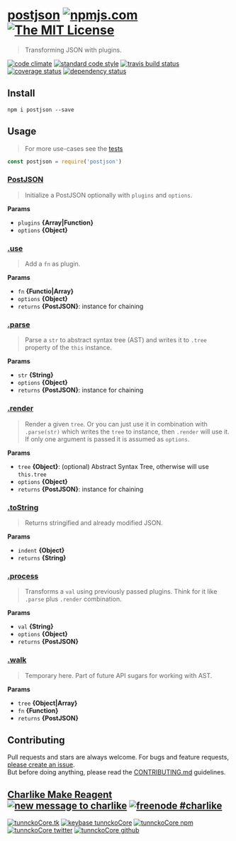 # [postjson][author-www-url] [![npmjs.com][npmjs-img]][npmjs-url] [![The MIT License][license-img]][license-url] 

> Transforming JSON with plugins.

[![code climate][codeclimate-img]][codeclimate-url] [![standard code style][standard-img]][standard-url] [![travis build status][travis-img]][travis-url] [![coverage status][coveralls-img]][coveralls-url] [![dependency status][david-img]][david-url]

## Install
```
npm i postjson --save
```

## Usage
> For more use-cases see the [tests](./test.js)

```js
const postjson = require('postjson')
```

### [PostJSON](index.js#L20)

> Initialize a PostJSON optionally with `plugins` and `options`.

**Params**

* `plugins` **{Array|Function}**    
* `options` **{Object}**    

### [.use](index.js#L40)

> Add a `fn` as plugin.

**Params**

* `fn` **{Functio|Array}**    
* `options` **{Object}**    
* `returns` **{PostJSON}**: instance for chaining  

### [.parse](index.js#L56)

> Parse a `str` to abstract syntax tree (AST) and writes
it to `.tree` property of the `this` instance.

**Params**

* `str` **{String}**    
* `options` **{Object}**    
* `returns` **{PostJSON}**: instance for chaining  

### [.render](index.js#L78)

> Render a given `tree`. Or you can just use it in combination
with `.parse(str)` which writes the `tree` to instance, then `.render`
will use it. If only one argument is passed it is assumed as `options`.

**Params**

* `tree` **{Object}**: (optional) Abstract Syntax Tree, otherwise will use `this.tree`    
* `options` **{Object}**    
* `returns` **{PostJSON}**: instance for chaining  

### [.toString](index.js#L93)

> Returns stringified and already modified JSON.

**Params**

* `indent` **{Object}**    
* `returns` **{String}**  

### [.process](index.js#L107)

> Transforms a `val` using previously passed plugins. Think for it
like `.parse` plus `.render` combination.

**Params**

* `val` **{String}**    
* `options` **{Object}**    
* `returns` **{PostJSON}**  

### [.walk](index.js#L126)

> Temporary here. Part of future API sugars for working with AST.

**Params**

* `tree` **{Object|Array}**    
* `fn` **{Function}**    
* `returns` **{PostJSON}**  

## Contributing
Pull requests and stars are always welcome. For bugs and feature requests, [please create an issue](https://github.com/postjson/postjson/issues/new).  
But before doing anything, please read the [CONTRIBUTING.md](./CONTRIBUTING.md) guidelines.

## [Charlike Make Reagent](http://j.mp/1stW47C) [![new message to charlike][new-message-img]][new-message-url] [![freenode #charlike][freenode-img]][freenode-url]

[![tunnckoCore.tk][author-www-img]][author-www-url] [![keybase tunnckoCore][keybase-img]][keybase-url] [![tunnckoCore npm][author-npm-img]][author-npm-url] [![tunnckoCore twitter][author-twitter-img]][author-twitter-url] [![tunnckoCore github][author-github-img]][author-github-url]

[extend-shallow]: https://github.com/jonschlinkert/extend-shallow
[for-own]: https://github.com/jonschlinkert/for-own
[kind-of]: https://github.com/jonschlinkert/kind-of
[lazy-cache]: https://github.com/jonschlinkert/lazy-cache

[npmjs-url]: https://www.npmjs.com/package/postjson
[npmjs-img]: https://img.shields.io/npm/v/postjson.svg?label=postjson

[license-url]: https://github.com/postjson/postjson/blob/master/LICENSE
[license-img]: https://img.shields.io/badge/license-MIT-blue.svg

[codeclimate-url]: https://codeclimate.com/github/postjson/postjson
[codeclimate-img]: https://img.shields.io/codeclimate/github/postjson/postjson.svg

[travis-url]: https://travis-ci.org/postjson/postjson
[travis-img]: https://img.shields.io/travis/postjson/postjson/master.svg

[coveralls-url]: https://coveralls.io/r/postjson/postjson
[coveralls-img]: https://img.shields.io/coveralls/postjson/postjson.svg

[david-url]: https://david-dm.org/postjson/postjson
[david-img]: https://img.shields.io/david/postjson/postjson.svg

[standard-url]: https://github.com/feross/standard
[standard-img]: https://img.shields.io/badge/code%20style-standard-brightgreen.svg

[author-www-url]: http://www.tunnckocore.tk
[author-www-img]: https://img.shields.io/badge/www-tunnckocore.tk-fe7d37.svg

[keybase-url]: https://keybase.io/tunnckocore
[keybase-img]: https://img.shields.io/badge/keybase-tunnckocore-8a7967.svg

[author-npm-url]: https://www.npmjs.com/~tunnckocore
[author-npm-img]: https://img.shields.io/badge/npm-~tunnckocore-cb3837.svg

[author-twitter-url]: https://twitter.com/tunnckoCore
[author-twitter-img]: https://img.shields.io/badge/twitter-@tunnckoCore-55acee.svg

[author-github-url]: https://github.com/tunnckoCore
[author-github-img]: https://img.shields.io/badge/github-@tunnckoCore-4183c4.svg

[freenode-url]: http://webchat.freenode.net/?channels=charlike
[freenode-img]: https://img.shields.io/badge/freenode-%23charlike-5654a4.svg

[new-message-url]: https://github.com/tunnckoCore/ama
[new-message-img]: https://img.shields.io/badge/ask%20me-anything-green.svg

